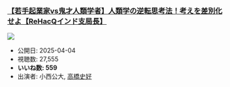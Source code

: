 ### [【若手起業家vs鬼才人類学者】人類学の逆転思考法！考えを差別化せよ【ReHacQインド支局長】](https://www.youtube.com/watch?v=pEPuR7OV6dc)
[![](https://img.youtube.com/vi/pEPuR7OV6dc/sddefault.jpg)](https://www.youtube.com/watch?v=pEPuR7OV6dc)
-   公開日: 2025-04-04
-   視聴数: 27,555
-   **いいね数: 559**
-   出演者: 小西公大, [高橋史好](/rehacq_fan/people/高橋史好 "wikilink")
